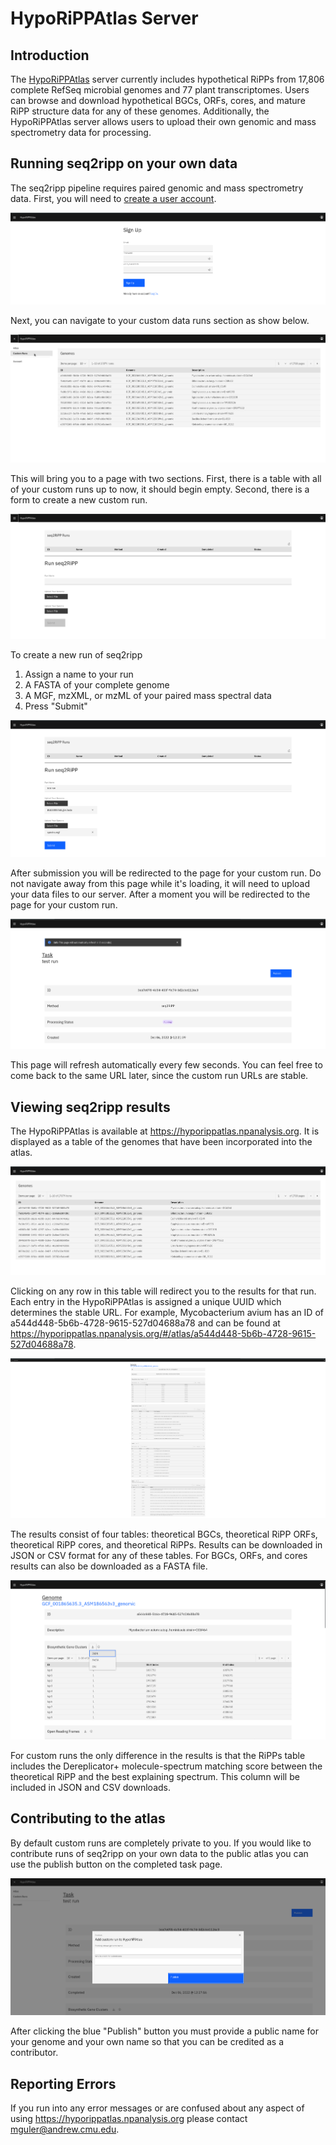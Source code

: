 # HypoRiPPAtlas Server

## Introduction
The [HypoRiPPAtlas](https://hyporippatlas.npanlysis.org) server currently includes hypothetical RiPPs from 17,806 complete RefSeq microbial genomes and 77 plant transcriptomes.
Users can browse and download hypothetical BGCs, ORFs, cores, and mature RiPP structure data for any of these genomes.
Additionally, the HypoRiPPAtlas server allows users to upload their own genomic and mass spectrometry data for processing.

## Running seq2ripp on your own data
The seq2ripp pipeline requires paired genomic and mass spectrometry data.
First, you will need to [create a user account](https://hyporippatlas.npanalysis.org/#/signup).

![create a user account](images/signup.png)

Next, you can navigate to your custom data runs section as show below.

![nav to custom page](images/custom_run_select.png)

This will bring you to a page with two sections.
First, there is a table with all of your custom runs up to now, it should begin empty.
Second, there is a form to create a new custom run.

![custom page](images/custom_page.png)

To create a new run of seq2ripp
1. Assign a name to your run
2. A FASTA of your complete genome
3. A MGF, mzXML, or mzML of your paired mass spectral data
4. Press "Submit"

![filled form](images/filled_form.png)

After submission you will be redirected to the page for your custom run.
Do not navigate away from this page while it's loading, it will need to upload your data files to our server.
After a moment you will be redirected to the page for your custom run.

![running task](images/task_running.png)

This page will refresh automatically every few seconds.
You can feel free to come back to the same URL later, since the custom run URLs are stable.

## Viewing seq2ripp results
The HypoRiPPAtlas is available at <https://hyporippatlas.npanalysis.org>.
It is displayed as a table of the genomes that have been incorporated into the atlas.

![atlas landing](images/atlas_landing.png)

Clicking on any row in this table will redirect you to the results for that run.
Each entry in the HypoRiPPAtlas is assigned a unique UUID which determines the stable URL.
For example, Mycobacterium avium has an ID of a544d448-5b6b-4728-9615-527d04688a78 and can be found at
<https://hyporippatlas.npanalysis.org/#/atlas/a544d448-5b6b-4728-9615-527d04688a78>.

![results page](images/result_page.png)

The results consist of four tables: theoretical BGCs, theoretical RiPP ORFs, theoretical RiPP cores, and theoretical RiPPs.
Results can be downloaded in JSON or CSV format for any of these tables.
For BGCs, ORFs, and cores results can also be downloaded as a FASTA file.

![download](images/download_results.png)

For custom runs the only difference in the results is that the RiPPs table includes the Dereplicator+ molecule-spectrum matching score between the theoretical RiPP and the best explaining spectrum. This column will be included in JSON and CSV downloads.

## Contributing to the atlas
By default custom runs are completely private to you.
If you would like to contribute runs of seq2ripp on your own data to the public atlas you can use the publish button on the completed task page.

![publish](images/publish.png)

After clicking the blue "Publish" button you must provide a public name for your genome and your own name so that you can be credited as a contributor.

## Reporting Errors
If you run into any error messages or are confused about any aspect of using <https://hyporippatlas.npanalysis.org> please contact mguler@andrew.cmu.edu.
